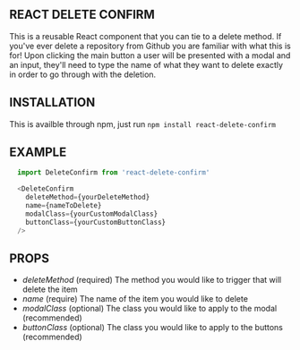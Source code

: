 ## REACT DELETE CONFIRM

This is a reusable React component that you can tie to a delete method.  If you've ever delete a repository from Github you are familiar with what this is for!  Upon clicking the main button a user will be presented with a modal and an input, they'll need to type the name of what they want to delete exactly in order to go through with the deletion.

## INSTALLATION

This is availble through npm, just run ```npm install react-delete-confirm```

## EXAMPLE

```javascript
  import DeleteConfirm from 'react-delete-confirm'

  <DeleteConfirm
    deleteMethod={yourDeleteMethod}
    name={nameToDelete}
    modalClass={yourCustomModalClass}
    buttonClass={yourCustomButtonClass}
  />
```

## PROPS
  * *deleteMethod* (required)
      The method you would like to trigger that will delete the item
  * *name* (require)
      The name of the item you would like to delete
  * *modalClass* (optional)
      The class you would like to apply to the modal (recommended)
  * *buttonClass* (optional)
      The class you would like to apply to the buttons (recommended)
